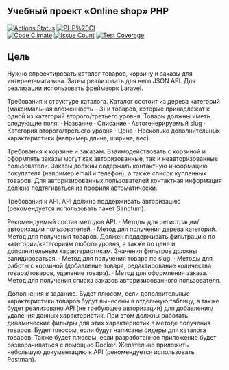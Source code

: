 ## Учебный проект «Online shop» PHP

[![Actions Status](https://github.com/MT-cod/php-project-lvl4/workflows/hexlet-check/badge.svg)](https://github.com/MT-cod/php-project-online-store-with-api/actions)
[![PHP%20CI](https://github.com/MT-cod/php-project-lvl4/workflows/PHP%20CI/badge.svg)](https://github.com/MT-cod/php-project-online-store-with-api/actions)
<br>
[![Code Climate](https://codeclimate.com/github/MT-cod/php-project-online-store-with-api/badges/gpa.svg)](https://codeclimate.com/github/MT-cod/php-project-online-store-with-api)
[![Issue Count](https://codeclimate.com/github/MT-cod/php-project-online-store-with-api/badges/issue_count.svg)](https://codeclimate.com/github/MT-cod/php-project-online-store-with-api/issues)
[![Test Coverage](https://codeclimate.com/github/MT-cod/php-project-online-store-with-api/badges/coverage.svg)](https://codeclimate.com/github/MT-cod/php-project-online-store-with-api/coverage)

<h2>Цель</h2>

Нужно спроектировать каталог товаров, корзину и заказы для интернет-магазина. Затем реализовать для него JSON API. Для реализации использовать фреймворк Laravel.

Требования к структуре каталога.
Каталог состоит из дерева категорий (максимальная вложенность – 3) и товаров, которые принадлежат к одной из категорий второго/третьего уровня. Товары должны иметь следующие поля:
·         Название
·         Описание
·         Автогенерируемый slug
·         Категория второго/третьего уровня
·         Цена
·         Несколько дополнительных характеристики (например длина, ширина, вес).

Требования к корзине и заказам.
Взаимодействовать с корзиной и оформлять заказы могут как авторизованные, так и неавторизованные пользователи. Заказы должны содержать контактную информацию покупателя (например email и телефон), а также список купленных товаров. Для авторизированных пользователей контактная информация должна подтягиваться из профиля автоматически.

Требования к API.
API должно поддерживать авторизацию (рекомендуется использовать пакет Sanctum).

Рекомендуемый состав методов API.
·         Методы для регистрации/авторизации пользователей.
·         Метод для получения дерева категорий.
·         Метод для получения товаров. Должен поддерживать фильтрацию по категории/категориям любого уровня, а также по цене и дополнительным характеристикам. Значения фильтров должны валидироваться.
·         Метод для получения товара по slug.
·         Методы для работы с корзиной (добавление товара, редактирование количества товара/товаров, удаление товара).
·         Метод для оформления заказа.
·         Метод для получения списка заказов авторизированного пользователя.


Дополнения к заданию.
Будет плюсом, если дополнительные характеристики товаров будут вынесены в отдельную таблицу, а также будет реализовано API (не требующее авторизации) для добавления/удаления данных характеристик. При этом должны работать динамические фильтры для этих характеристик в методе получения товаров.
Будет плюсом, если будут написаны сидеры для каталога товаров.
Также будет плюсом, если разработанное приложение будет разворачиваться с помощью Docker.
Желательно приложить небольшую документацию к API (рекомендуется использовать Postman).
